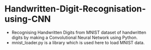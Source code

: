 # Handwritten-Digit-Recognisation-using-CNN
* Recognising Handwritten Digits from MNIST dataset of handwritten digits by making a Convolutional Neural Network  using Python.
* mnist_loader.py is a library which is used here to load MNIST data.
